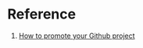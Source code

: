 # Reference

1. [How to promote your Github project](https://hackernoon.com/how-to-promote-your-github-project-1b39a7eee841)

